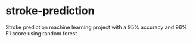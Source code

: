 # stroke-prediction
Stroke prediction machine learning project with a 95% accuracy and 96% F1 score using random forest
